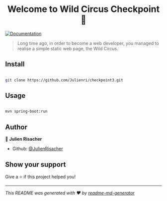 

<h1 align="center">Welcome to Wild Circus Checkpoint 👋</h1>

<p>

  <a href="https://github.com/WildCodeSchool/reims-0519-java-checkpoint4/" target="_blank">

   <img alt="Documentation" src="https://img.shields.io/badge/documentation-yes-brightgreen.svg" />

  </a>

</p>

> Long time ago, in order to become a web developer, you managed to realise a simple static web page, the Wild Circus.

## Install

```sh

git clone https://github.com/Julienri/checkpoint3.git

```

## Usage

```sh

mvn spring-boot:run

```

## Author

👤 **Julien Risacher**

* Github: [@JulienRisacher](https://github.com/Julienri)

## Show your support

Give a ⭐️ if this project helped you!

***

_This README was generated with ❤️ by [readme-md-generator](https://github.com/kefranabg/readme-md-generator)_

